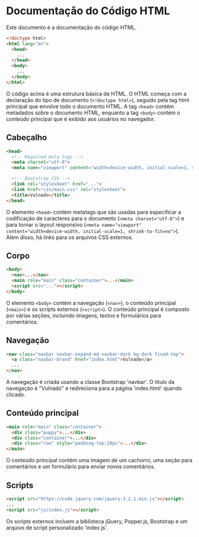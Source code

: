 # Documentação do Código HTML

Este documento é a documentação do código HTML.

```html
<!doctype html>
<html lang="en">
  <head>
    ...
  </head>
  <body>
    ...
  </body>
</html>
```

O código acima é uma estrutura básica de HTML. O HTML começa com a declaração do tipo de documento (`<!doctype html>`), seguido pela tag html principal que envolve todo o documento HTML. A tag `<head>` contém metadados sobre o documento HTML, enquanto a tag `<body>` contém o conteúdo principal que é exibido aos usuários no navegador.

## Cabeçalho

```html
<head>
  <!-- Required meta tags -->
  <meta charset="utf-8">
  <meta name="viewport" content="width=device-width, initial-scale=1, shrink-to-fit=no">

  <!-- Bootstrap CSS -->
  <link rel="stylesheet" href="...">
  <link href="css/main.css" rel="stylesheet">
  <title>Vulnado</title>
</head>
```

O elemento `<head>` contém metatags que são usadas para especificar a codificação de caracteres para o documento (`<meta charset="utf-8">`) e para tornar o layout responsivo (`<meta name="viewport" content="width=device-width, initial-scale=1, shrink-to-fit=no">`). Além disso, há links para os arquivos CSS externos.

## Corpo

```html
<body>
  <nav>...</nav>
  <main role="main" class="container">...</main>
  <script src="..."></script>
</body>
```

O elemento `<body>` contém a navegação (`<nav>`), o conteúdo principal (`<main>`) e os scripts externos (`<script>`). O conteúdo principal é composto por várias seções, incluindo imagens, textos e formulários para comentários.

## Navegação

```html
<nav class="navbar navbar-expand-md navbar-dark bg-dark fixed-top">
  <a class="navbar-brand" href="index.html">Vulnado</a>
  ...
</nav>
```

A navegação é criada usando a classe Bootstrap 'navbar'. O título da navegação é "Vulnado" e redireciona para a página 'index.html' quando clicado.

## Conteúdo principal

```html
<main role="main" class="container">
  <div class="puppy">...</div>
  <div class="container">...</div>
  <div class="row" style="padding-top:20px">...</div>
</main>
```

O conteúdo principal contém uma imagem de um cachorro, uma seção para comentários e um formulário para enviar novos comentários.

## Scripts

```html
<script src="https://code.jquery.com/jquery-3.2.1.min.js"></script>
...
<script src="js/index.js"></script>
```

Os scripts externos incluem a biblioteca jQuery, Popper.js, Bootstrap e um arquivo de script personalizado 'index.js'.